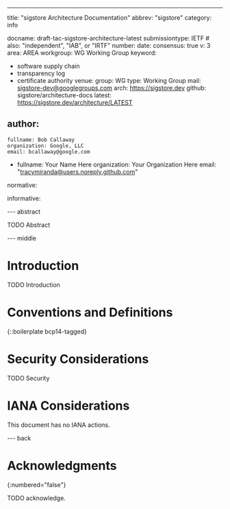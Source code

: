 ---
title: "sigstore Architecture Documentation"
abbrev: "sigstore"
category: info

docname: draft-tac-sigstore-architecture-latest
submissiontype: IETF  # also: "independent", "IAB", or "IRTF"
number:
date:
consensus: true
v: 3
area: AREA
workgroup: WG Working Group
keyword:
 - software supply chain
 - transparency log
 - certificate authority
venue:
  group: WG
  type: Working Group
  mail: sigstore-dev@googlegroups.com
  arch: https://sigstore.dev
  github: sigstore/architecture-docs
  latest: https://sigstore.dev/architecture/LATEST

author:
 -
    fullname: Bob Callaway
    organization: Google, LLC
    email: bcallaway@google.com
 -
    fullname: Your Name Here
    organization: Your Organization Here
    email: "tracymiranda@users.noreply.github.com"

normative:

informative:


--- abstract

TODO Abstract


--- middle

# Introduction

TODO Introduction


# Conventions and Definitions

{::boilerplate bcp14-tagged}


# Security Considerations

TODO Security


# IANA Considerations

This document has no IANA actions.


--- back

# Acknowledgments
{:numbered="false"}

TODO acknowledge.
